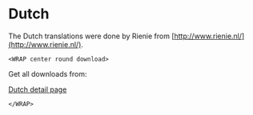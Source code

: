 # Dutch

The Dutch translations were done by Rienie from [http://www.rienie.nl/](http://www.rienie.nl/).

`<WRAP center round download>`

Get all downloads from:

[Dutch detail page](http://www.bigace.de/plugins/detail/10-Dutch)

`</WRAP>`

